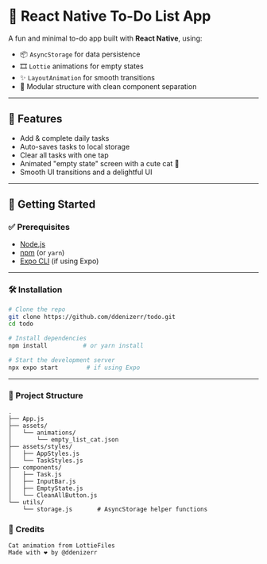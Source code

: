 # 📝 React Native To-Do List App

A fun and minimal to-do app built with **React Native**, using:

- 📦 `AsyncStorage` for data persistence  
- 🎞️ `Lottie` animations for empty states  
- ✨ `LayoutAnimation` for smooth transitions  
- 💅 Modular structure with clean component separation

---

## 📱 Features

- Add & complete daily tasks
- Auto-saves tasks to local storage
- Clear all tasks with one tap
- Animated "empty state" screen with a cute cat 🐾
- Smooth UI transitions and a delightful UI


---

## 🚀 Getting Started

### ✅ Prerequisites

- [Node.js](https://nodejs.org/)
- [npm](https://www.npmjs.com/) (or `yarn`)
- [Expo CLI](https://docs.expo.dev/get-started/installation/) (if using Expo)


---

### 🛠️ Installation

```bash
# Clone the repo
git clone https://github.com/ddenizerr/todo.git
cd todo

# Install dependencies
npm install          # or yarn install

# Start the development server
npx expo start        # if using Expo

```

---

### 📂 Project Structure

```
.
├── App.js
├── assets/
│   └── animations/
│       └── empty_list_cat.json
├── assets/styles/
│   ├── AppStyles.js
│   └── TaskStyles.js
├── components/
│   ├── Task.js
│   ├── InputBar.js
│   ├── EmptyState.js
│   └── CleanAllButton.js
└── utils/
    └── storage.js       # AsyncStorage helper functions
```

### 🙌 Credits

```
Cat animation from LottieFiles
Made with ❤️ by @ddenizerr
```